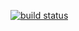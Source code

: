 <a href="http://gitlab.lgsit.de/bots/emojity/commits/master"><img alt="build status" src="http://gitlab.lgsit.de/bots/emojity/badges/master/build.svg" /></a>